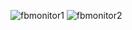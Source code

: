 
![fbmonitor1](https://github.com/user-attachments/assets/e3ef2d91-d01f-4fe3-a14f-a6b38af31886)
![fbmonitor2](https://github.com/user-attachments/assets/c5994e4c-ac88-4706-bfa7-82edb5152efe)
